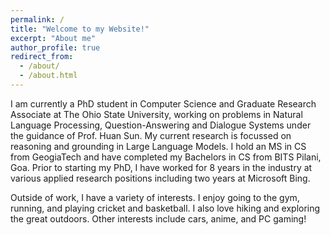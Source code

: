 ```yaml
---
permalink: /
title: "Welcome to my Website!"
excerpt: "About me"
author_profile: true
redirect_from: 
  - /about/
  - /about.html
---
```




I am currently a PhD student in Computer Science and Graduate Research Associate at The Ohio State University, working on problems in Natural Language Processing, Question-Answering and Dialogue Systems under the guidance of Prof. Huan Sun. My current research is focussed on reasoning and grounding in Large Language Models. I hold an MS in CS from GeogiaTech and have completed my Bachelors in CS from BITS Pilani, Goa. Prior to starting my PhD, I have worked for 8 years in the industry at various applied research positions including two years at Microsoft Bing.

Outside of work, I have a variety of interests. I enjoy going to the gym, running, and playing cricket and basketball. I also love hiking and exploring the great outdoors. Other interests include cars, anime, and PC gaming!

